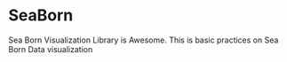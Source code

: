 # SeaBorn
Sea Born Visualization Library is Awesome. This is basic practices on Sea Born Data visualization
